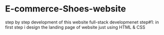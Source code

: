 # E-commerce-Shoes-website
step by step development of this website full-stack developmenet
step#1: in first step i design the landing page of website just using HTML & CSS

